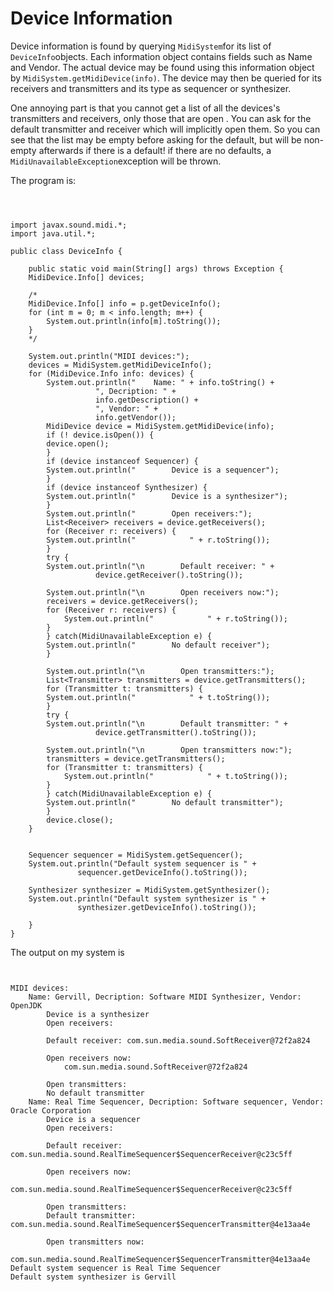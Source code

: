 #  Device Information 

Device information is found by querying
 `MidiSystem`for its
      list of
 `DeviceInfo`objects. Each information object contains
      fields such as Name and Vendor. The actual device may be found using this
      information object by
 `MidiSystem.getMidiDevice(info)`.
      The device may then be queried for its receivers and transmitters and
      its type as sequencer or synthesizer.

One annoying part is that you
      cannot get a list of all the devices's transmitters and receivers, only those
      that are
open
. You can ask for the default transmitter and
      receiver which will implicitly open them. So you can see that the list may
      be empty before asking for the default, but will be non-empty afterwards
      if there is a default! if there are no defaults, a
 `MidiUnavailableException`exception will be thrown.

The program is:
```



import javax.sound.midi.*;
import java.util.*;

public class DeviceInfo {

    public static void main(String[] args) throws Exception {
	MidiDevice.Info[] devices;

	/*
	MidiDevice.Info[] info = p.getDeviceInfo();
	for (int m = 0; m < info.length; m++) {
	    System.out.println(info[m].toString());
	}
	*/

	System.out.println("MIDI devices:");
	devices = MidiSystem.getMidiDeviceInfo();
	for (MidiDevice.Info info: devices) {
	    System.out.println("    Name: " + info.toString() + 
			       ", Decription: " +
			       info.getDescription() + 
			       ", Vendor: " +
			       info.getVendor());
	    MidiDevice device = MidiSystem.getMidiDevice(info);
	    if (! device.isOpen()) {
		device.open();
	    }
	    if (device instanceof Sequencer) {
		System.out.println("        Device is a sequencer");
	    }
	    if (device instanceof Synthesizer) {
		System.out.println("        Device is a synthesizer");
	    }
	    System.out.println("        Open receivers:");
	    List<Receiver> receivers = device.getReceivers();
	    for (Receiver r: receivers) {
		System.out.println("            " + r.toString());
	    }
	    try {
		System.out.println("\n        Default receiver: " + 
				   device.getReceiver().toString());

		System.out.println("\n        Open receivers now:");
		receivers = device.getReceivers();
		for (Receiver r: receivers) {
		    System.out.println("            " + r.toString());
		}
	    } catch(MidiUnavailableException e) {
		System.out.println("        No default receiver");
	    }
	
	    System.out.println("\n        Open transmitters:");
	    List<Transmitter> transmitters = device.getTransmitters();
	    for (Transmitter t: transmitters) {
		System.out.println("            " + t.toString());
	    }
	    try {
		System.out.println("\n        Default transmitter: " + 
				   device.getTransmitter().toString());

		System.out.println("\n        Open transmitters now:");
		transmitters = device.getTransmitters();
		for (Transmitter t: transmitters) {
		    System.out.println("            " + t.toString());
		}
	    } catch(MidiUnavailableException e) {
		System.out.println("        No default transmitter");
	    }
	    device.close();
	}

	
	Sequencer sequencer = MidiSystem.getSequencer();
	System.out.println("Default system sequencer is " + 
			   sequencer.getDeviceInfo().toString());

	Synthesizer synthesizer = MidiSystem.getSynthesizer();
	System.out.println("Default system synthesizer is " + 
			   synthesizer.getDeviceInfo().toString());

    }
}
```


The output on my system is
```

	
MIDI devices:
    Name: Gervill, Decription: Software MIDI Synthesizer, Vendor: OpenJDK
        Device is a synthesizer
        Open receivers:

        Default receiver: com.sun.media.sound.SoftReceiver@72f2a824

        Open receivers now:
            com.sun.media.sound.SoftReceiver@72f2a824

        Open transmitters:
        No default transmitter
    Name: Real Time Sequencer, Decription: Software sequencer, Vendor: Oracle Corporation
        Device is a sequencer
        Open receivers:

        Default receiver: com.sun.media.sound.RealTimeSequencer$SequencerReceiver@c23c5ff

        Open receivers now:
            com.sun.media.sound.RealTimeSequencer$SequencerReceiver@c23c5ff

        Open transmitters:
        Default transmitter: com.sun.media.sound.RealTimeSequencer$SequencerTransmitter@4e13aa4e

        Open transmitters now:
            com.sun.media.sound.RealTimeSequencer$SequencerTransmitter@4e13aa4e
Default system sequencer is Real Time Sequencer
Default system synthesizer is Gervill
	
      
```

